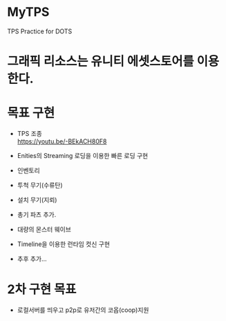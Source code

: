 # MyTPS
TPS Practice for DOTS

# 그래픽 리소스는 유니티 에셋스토어를 이용한다.
# 목표 구현
- TPS 조종
<br>https://youtu.be/-BEkACH80F8
  
- Enities의 Streaming 로딩을 이용한 빠른 로딩 구현
- 인벤토리
- 투척 무기(수류탄)
- 설치 무기(지뢰)
- 총기 파츠 추가.
- 대량의 몬스터 웨이브
- Timeline을 이용한 런타임 컷신 구현
- 추후 추가...

# 2차 구현 목표
- 로컬서버를 띄우고 p2p로 유저간의 코옵(coop)지원
